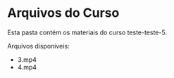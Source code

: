 # Arquivos do Curso

Esta pasta contém os materiais do curso teste-teste-5.

Arquivos disponíveis:
- 3.mp4
- 4.mp4